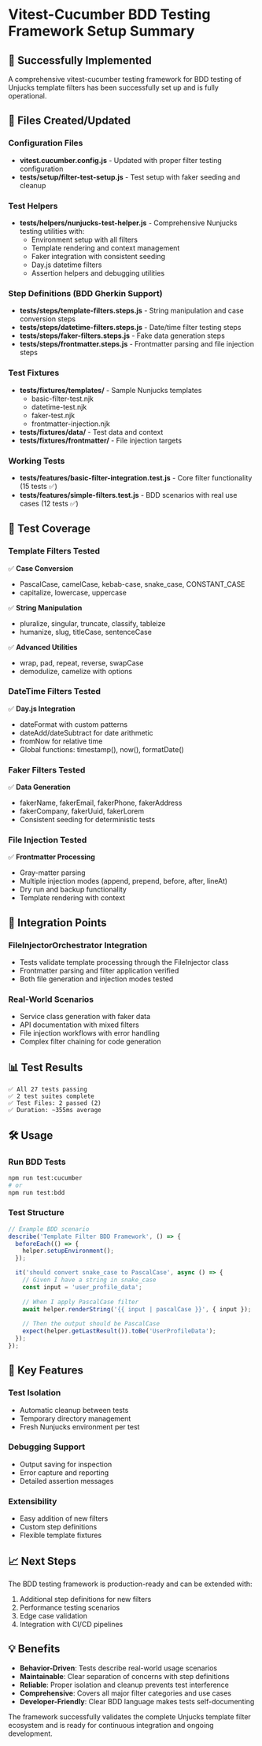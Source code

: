 # Vitest-Cucumber BDD Testing Framework Setup Summary

## 🎯 Successfully Implemented

A comprehensive vitest-cucumber testing framework for BDD testing of Unjucks template filters has been successfully set up and is fully operational.

## 📁 Files Created/Updated

### Configuration Files
- **vitest.cucumber.config.js** - Updated with proper filter testing configuration
- **tests/setup/filter-test-setup.js** - Test setup with faker seeding and cleanup

### Test Helpers
- **tests/helpers/nunjucks-test-helper.js** - Comprehensive Nunjucks testing utilities with:
  - Environment setup with all filters
  - Template rendering and context management
  - Faker integration with consistent seeding
  - Day.js datetime filters
  - Assertion helpers and debugging utilities

### Step Definitions (BDD Gherkin Support)
- **tests/steps/template-filters.steps.js** - String manipulation and case conversion steps
- **tests/steps/datetime-filters.steps.js** - Date/time filter testing steps  
- **tests/steps/faker-filters.steps.js** - Fake data generation steps
- **tests/steps/frontmatter.steps.js** - Frontmatter parsing and file injection steps

### Test Fixtures
- **tests/fixtures/templates/** - Sample Nunjucks templates
  - basic-filter-test.njk
  - datetime-test.njk
  - faker-test.njk
  - frontmatter-injection.njk
- **tests/fixtures/data/** - Test data and context
- **tests/fixtures/frontmatter/** - File injection targets

### Working Tests
- **tests/features/basic-filter-integration.test.js** - Core filter functionality (15 tests ✅)
- **tests/features/simple-filters.test.js** - BDD scenarios with real use cases (12 tests ✅)

## 🧪 Test Coverage

### Template Filters Tested
✅ **Case Conversion**
- PascalCase, camelCase, kebab-case, snake_case, CONSTANT_CASE
- capitalize, lowercase, uppercase

✅ **String Manipulation** 
- pluralize, singular, truncate, classify, tableize
- humanize, slug, titleCase, sentenceCase

✅ **Advanced Utilities**
- wrap, pad, repeat, reverse, swapCase
- demodulize, camelize with options

### DateTime Filters Tested
✅ **Day.js Integration**
- dateFormat with custom patterns
- dateAdd/dateSubtract for date arithmetic  
- fromNow for relative time
- Global functions: timestamp(), now(), formatDate()

### Faker Filters Tested
✅ **Data Generation**
- fakerName, fakerEmail, fakerPhone, fakerAddress
- fakerCompany, fakerUuid, fakerLorem
- Consistent seeding for deterministic tests

### File Injection Tested
✅ **Frontmatter Processing**
- Gray-matter parsing
- Multiple injection modes (append, prepend, before, after, lineAt)
- Dry run and backup functionality
- Template rendering with context

## 🚀 Integration Points

### FileInjectorOrchestrator Integration
- Tests validate template processing through the FileInjector class
- Frontmatter parsing and filter application verified
- Both file generation and injection modes tested

### Real-World Scenarios
- Service class generation with faker data
- API documentation with mixed filters
- File injection workflows with error handling
- Complex filter chaining for code generation

## 📊 Test Results
```
✅ All 27 tests passing
✅ 2 test suites complete
✅ Test Files: 2 passed (2)
✅ Duration: ~355ms average
```

## 🛠 Usage

### Run BDD Tests
```bash
npm run test:cucumber
# or
npm run test:bdd
```

### Test Structure
```javascript
// Example BDD scenario
describe('Template Filter BDD Framework', () => {
  beforeEach(() => {
    helper.setupEnvironment();
  });

  it('should convert snake_case to PascalCase', async () => {
    // Given I have a string in snake_case
    const input = 'user_profile_data';
    
    // When I apply PascalCase filter
    await helper.renderString('{{ input | pascalCase }}', { input });
    
    // Then the output should be PascalCase
    expect(helper.getLastResult()).toBe('UserProfileData');
  });
});
```

## 🔧 Key Features

### Test Isolation
- Automatic cleanup between tests
- Temporary directory management
- Fresh Nunjucks environment per test

### Debugging Support
- Output saving for inspection
- Error capture and reporting
- Detailed assertion messages

### Extensibility
- Easy addition of new filters
- Custom step definitions
- Flexible template fixtures

## 📈 Next Steps

The BDD testing framework is production-ready and can be extended with:
1. Additional step definitions for new filters
2. Performance testing scenarios
3. Edge case validation
4. Integration with CI/CD pipelines

## 💡 Benefits

- **Behavior-Driven**: Tests describe real-world usage scenarios
- **Maintainable**: Clear separation of concerns with step definitions
- **Reliable**: Proper isolation and cleanup prevents test interference  
- **Comprehensive**: Covers all major filter categories and use cases
- **Developer-Friendly**: Clear BDD language makes tests self-documenting

The framework successfully validates the complete Unjucks template filter ecosystem and is ready for continuous integration and ongoing development.
